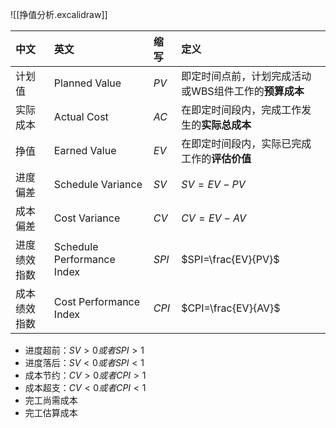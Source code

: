 ![[挣值分析.excalidraw]]

|中文|英文|缩写|定义|
|:---|:----|:----|:----|
|计划值|Planned Value|$PV$|即定时间点前，计划完成活动或WBS组件工作的**预算成本**|
|实际成本|Actual Cost|$AC$|在即定时间段内，完成工作发生的**实际总成本**|
|挣值|Earned Value|$EV$|在即定时间段内，实际已完成工作的**评估价值**|
|进度偏差|Schedule Variance|$SV$|$SV=EV-PV$|
|成本偏差|Cost Variance|$CV$|$CV=EV-AV$|
|进度绩效指数|Schedule Performance Index|$SPI$|$SPI=\frac{EV}{PV}$|
|成本绩效指数|Cost Performance Index|$CPI$|$CPI=\frac{EV}{AV}$|
- 进度超前：$SV>0或者SPI>1$
- 进度落后：$SV<0或者SPI<1$
- 成本节约：$CV>0或者CPI>1$
- 成本超支：$CV<0或者CPI<1$
- 完工尚需成本
- 完工估算成本